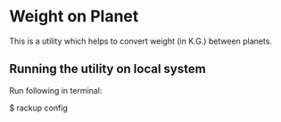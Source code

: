 Weight on Planet
====================

This is a utility which helps to convert weight (in K.G.) between
planets.

Running the utility on local system
-----------------------------------

Run following in terminal:

$ rackup config